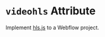 # `videohls` Attribute

Implement [hls.js](https://github.com/video-dev/hls.js/) to a Webflow project.
